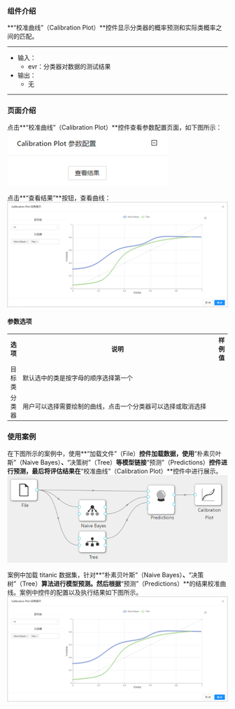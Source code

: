 ### 组件介绍
**“校准曲线”（Calibration Plot）**控件显示分类器的概率预测和实际类概率之间的匹配。

<hr/>

- 输入：
  - evr：分类器对数据的测试结果
- 输出：
  - 无

<hr/>


### 页面介绍
点击**“校准曲线”（Calibration Plot）**控件查看参数配置页面，如下图所示：  
[ ![](/img/aistudio/evaluate/calibration-plot/param.png) ](/img/aistudio/evaluate/calibration-plot/param.png)

点击**“查看结果”**按钮，查看曲线：
[ ![](/img/aistudio/evaluate/calibration-plot/visualization.png) ](/img/aistudio/evaluate/calibration-plot/visualization.png)

#### 参数选项
<table>
  <tr>
    <th>选项</th>
    <th width="650">说明</th>
    <th>样例值</th>
  </tr>
  <tr>
      <td>目标类</td> 
      <td>
      默认选中的类是按字母的顺序选择第一个
      </td> 
      <td></td>
  </tr>
  <tr>
      <td>分类器</td> 
      <td>
      用户可以选择需要绘制的曲线，点击一个分类器可以选择或取消选择
      </td> 
      <td></td>
  </tr>
</table>

### 使用案例
在下图所示的案例中，使用**“加载文件”（File）**控件加载数据，使用**“朴素贝叶斯”（Naive Bayes）**、**“决策树”（Tree）**等模型链接**“预测”（Predictions）**控件进行预测，最后将评估结果在**“校准曲线”（Calibration Plot）**控件中进行展示。   
[ ![](/img/aistudio/evaluate/calibration-plot/workflow.png) ](/img/aistudio/evaluate/calibration-plot/workflow.png)

案例中加载 titanic 数据集，针对**“朴素贝叶斯”（Naive Bayes）**、**“决策树”（Tree）**算法进行模型预测。然后根据**“预测”（Predictions）**的结果校准曲线。案例中控件的配置以及执行结果如下图所示。   
[ ![](/img/aistudio/evaluate/calibration-plot/workflow-result.png) ](/img/aistudio/evaluate/calibration-plot/workflow-result.png)